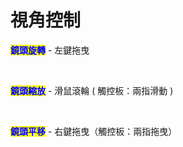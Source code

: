 # 視角控制

<mark style="color:blue;">**鏡頭旋轉**</mark> - 左鍵拖曳

<figure><img src="../.gitbook/assets/鏡頭旋轉.gif" alt=""><figcaption></figcaption></figure>

\
<mark style="color:blue;">**鏡頭縮放**</mark> - 滑鼠滾輪 ( 觸控板：兩指滑動 )

<figure><img src="../.gitbook/assets/鏡頭縮放.gif" alt=""><figcaption></figcaption></figure>

\
<mark style="color:blue;">**鏡頭平移**</mark> - 右鍵拖曳（觸控板：兩指拖曳）

<figure><img src="../.gitbook/assets/鏡頭平移.gif" alt=""><figcaption></figcaption></figure>
